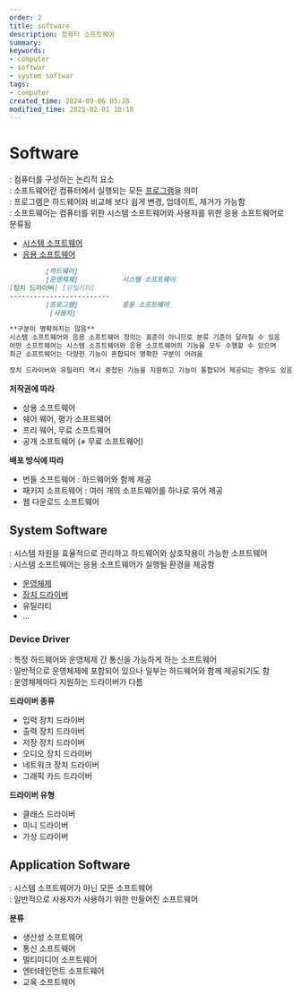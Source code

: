 ```yaml
---
order: 2
title: software
description: 컴퓨터 소프트웨어
summary:
keywords:
- computer
- softwar
- system softwar
tags:
- computer
created_time: 2024-09-06 05:28
modified_time: 2025-02-01 10:10
---
```


# Software
: 컴퓨터를 구성하는 논리적 요소  
: 소프트웨어란 컴퓨터에서 실행되는 모든 [프로그램](../../program/index.md)을 의미  
: 프로그램은 하드웨어와 비교해 보다 쉽게 변경, 업데이트, 제거가 가능함  
: 소프트웨어는 컴퓨터를 위한 시스템 소프트웨어와 사용자를 위한 응용 소프트웨어로 분류됨  

- [시스템 소프트웨어](#system-software)
- [응용 소프트웨어](#application-software)

```markdown
         [하드웨어]
         [운영체제]           시스템 소프트웨어 
[장치 드라이버] [유틸리티]
-------------------------
         [프로그램]           응용 소프트웨어
          [사용자]

**구분이 명확하지는 않음**
시스템 소프트웨어와 응용 소프트웨어 정의는 표준이 아니므로 분류 기준이 달라질 수 있음
어떤 소프트웨어는 시스템 소프트웨어와 응용 소프트웨어의 기능을 모두 수행할 수 있으며
최근 소프트웨어는 다양한 기능이 혼합되어 명확한 구분이 어려움

장치 드라이버와 유틸리티 역시 중첩된 기능을 지원하고 기능이 통합되어 제공되는 경우도 있음
```


**저작권에 따라**
- 상용 소프트웨어
- 쉐어 웨어, 평가 소프트웨어
- 프리 웨어, 무료 소프트웨어
- 공개 소프트웨어 (≠ 무료 소프트웨어)


**배포 방식에 따라**
- 번들 소프트웨어 : 하드웨어와 함께 제공
- 패키지 소프트웨어 : 여러 개의 소프트웨어를 하나로 묶어 제공
- 웹 다운로드 소프트웨어



## System Software
: 시스템 자원을 효율적으로 관리하고 하드웨어와 상호작용이 가능한 소프트웨어  
: 시스템 소프트웨어는 응용 소프트웨어가 실행될 환경을 제공함  

- [운영체제](../../os/index.md)
- [장치 드라이버](#device-driver)
- 유틸리티
- ...



### Device Driver
: 특정 하드웨어와 운영체제 간 통신을 가능하게 하는 소프트웨어  
: 일반적으로 운영체제에 포함되어 있으나 일부는 하드웨어와 함께 제공되기도 함  
: 운영체제마다 지원하는 드라이버가 다름  

**드라이버 종류**
- 입력 장치 드라이버 
- 출력 장치 드라이버
- 저장 장치 드라이버
- 오디오 장치 드라이버
- 네트워크 장치 드라이버
- 그래픽 카드 드라이버

**드라이버 유형**
- 클래스 드라이버
- 미니 드라이버
- 가상 드라이버



## Application Software 
: 시스템 소프트웨어가 아닌 모든 소프트웨어  
: 일반적으로 사용자가 사용하기 위한 만들어진 소프트웨어  

**분류**
- 생산성 소프트웨어
- 통신 소프트웨어
- 멀티미디어 소프트웨어
- 엔터테인먼트 소프트웨어
- 교육 소프트웨어